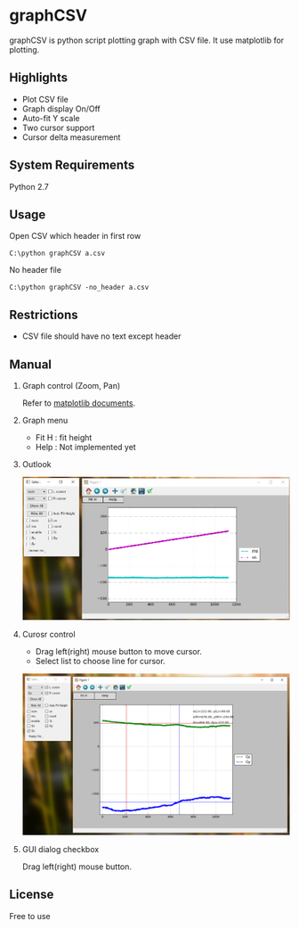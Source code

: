 graphCSV
=====

graphCSV is python script plotting graph with CSV file.
It use matplotlib for plotting.

Highlights
-------

* Plot CSV file
* Graph display On/Off
* Auto-fit Y scale
* Two cursor support
* Cursor delta measurement

System Requirements
-------
Python 2.7

Usage
-------
Open CSV which header in first row
```
C:\python graphCSV a.csv
```
No header file
```
C:\python graphCSV -no_header a.csv
```

Restrictions
-------
* CSV file should have no text except header


Manual
-------
1. Graph control (Zoom, Pan)

	Refer to [matplotlib documents](http://matplotlib.org/).


2. Graph menu
	* Fit H : fit height
	* Help : Not implemented yet


3. Outlook

    ![Image of graphCSV](./graphCSV_1.PNG)

3. Curosr control

	* Drag left(right) mouse button to move cursor.
	* Select list to choose line for cursor.
	
    ![Image of cursor graphCSV](./cursor.PNG)
    
3. GUI dialog checkbox

	Drag left(right) mouse button.

License
-------
Free to use

